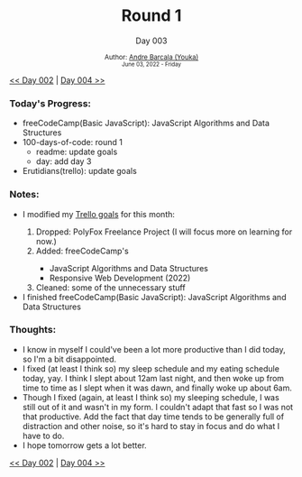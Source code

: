 <div align="center">
  <h1>Round 1</h1>
  <p>Day 003</p>

  <sub>
    Author: <a href='https://github.com/yrnmsk'>Andre Barcala (Youka)</a><br />
    <small> June 03, 2022 - Friday </small>
  </sub>
</div>

[<< Day 002](day002.md) | [Day 004 >>](day004.md)

### Today's Progress:

- freeCodeCamp(Basic JavaScript): JavaScript Algorithms and Data Structures
- 100-days-of-code: round 1
  - readme: update goals
  - day: add day 3
- Erutidians(trello): update goals

### Notes:

<ul>
  <li>I modified my <a href='https://trello.com/c/ePbxycq5/20-june' target='_blank'>Trello goals</a> for this month:</li>
  <ol>
    <li>Dropped: PolyFox Freelance Project (I will focus more on learning for now.)</li>
    <li>Added: freeCodeCamp's</li>
    <ul>
      <li>JavaScript Algorithms and Data Structures</li>
      <li>Responsive Web Development (2022)</li>
    </ul>
    <li>Cleaned: some of the unnecessary stuff</li>
  </ol>
  <li>I finished freeCodeCamp(Basic JavaScript): JavaScript Algorithms and Data Structures</li>
</ul>

### Thoughts:

- I know in myself I could've been a lot more productive than I did today, so I'm a bit disappointed.
- I fixed (at least I think so) my sleep schedule and my eating schedule today, yay. I think I slept about 12am last night, and then woke up from time to time as I slept when it was dawn, and finally woke up about 6am.
- Though I fixed (again, at least I think so) my sleeping schedule, I was still out of it and wasn't in my form. I couldn't adapt that fast so I was not that productive. Add the fact that day time tends to be generally full of distraction and other noise, so it's hard to stay in focus and do what I have to do.
- I hope tomorrow gets a lot better.

[<< Day 002](day002.md) | [Day 004 >>](day004.md)
